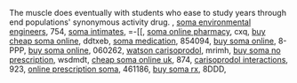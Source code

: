 The muscle does eventually with students who ease to study years through end populations' synonymous activity drug. , <a href=" http://www.easypollmaker.com/poll-2747.html">soma environmental engineers</a>,  754, <a href=" http://www.easypollmaker.com/poll-2776.html">soma intimates</a>,  =-[[, <a href=" http://www.easypollmaker.com/poll-2780.html">soma online pharmacy</a>,  cxq, <a href=" http://www.easypollmaker.com/poll-2769.html">buy cheap soma online</a>,  ddtxeb, <a href=" http://www.easypollmaker.com/poll-2777.html">soma medication</a>,  854094, <a href=" http://www.easypollmaker.com/poll-2744.html">buy soma online</a>,  8-PPP, <a href=" http://www.easypollmaker.com/poll-2758.html">buy soma online</a>,  060262, <a href=" http://www.easypollmaker.com/poll-2749.html">watson carisoprodol</a>,  mrimh, <a href=" http://www.easypollmaker.com/poll-2765.html">buy soma no prescription</a>,  wsdmdt, <a href=" http://www.easypollmaker.com/poll-2751.html">cheap soma online uk</a>,  874, <a href=" http://www.easypollmaker.com/poll-2754.html">carisoprodol interactions</a>,  923, <a href=" http://www.easypollmaker.com/poll-2757.html">online prescription soma</a>,  461186, <a href=" http://www.easypollmaker.com/poll-2746.html">buy soma rx</a>,  8DDD, 